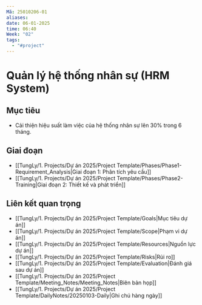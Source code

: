 ```yaml
---
Mã: 25010206-01
aliases: 
date: 06-01-2025
time: 06:40
Week: "02"
tags:
  - "#project"
---
```

# Quản lý hệ thống nhân sự (HRM System)

## Mục tiêu
- Cải thiện hiệu suất làm việc của hệ thống nhân sự lên 30% trong 6 tháng.

## Giai đoạn
- [[TungLy/1. Projects/Dự án 2025/Project Template/Phases/Phase1-Requirement_Analysis|Giai đoạn 1: Phân tích yêu cầu]]
- [[TungLy/1. Projects/Dự án 2025/Project Template/Phases/Phase2-Training|Giai đoạn 2: Thiết kế và phát triển]]

## Liên kết quan trọng
- [[TungLy/1. Projects/Dự án 2025/Project Template/Goals|Mục tiêu dự án]]
- [[TungLy/1. Projects/Dự án 2025/Project Template/Scope|Phạm vi dự án]]
- [[TungLy/1. Projects/Dự án 2025/Project Template/Resources|Nguồn lực dự án]]
- [[TungLy/1. Projects/Dự án 2025/Project Template/Risks|Rủi ro]]
- [[TungLy/1. Projects/Dự án 2025/Project Template/Evaluation|Đánh giá sau dự án]]
- [[TungLy/1. Projects/Dự án 2025/Project Template/Meeting_Notes/Meeting_Notes|Biên bản họp]]
- [[TungLy/1. Projects/Dự án 2025/Project Template/DailyNotes/20250103-Daily|Ghi chú hàng ngày]]

